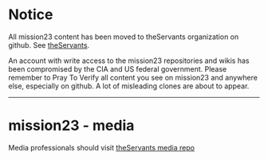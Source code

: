 # Notice
All mission23 content has been moved to theServants organization on github. See [theServants](https://github.com/theServants).

An account with write access to the mission23 repositories and wikis has been compromised by the CIA and US federal government. Please remember to Pray To Verify all content you see on mission23 and anywhere else, especially on github. A lot of misleading clones are about to appear. 
***
# mission23 - media
Media professionals should visit [theServants media repo](https://github.com/theServants/media)